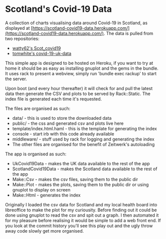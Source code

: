 # Scotland's Covid-19 Data

A collection of charts visualising data around Covid-19 in Scotland, as displayed at [https://scotland-covid19-data.herokuapp.com/](https://scotland-covid19-data.herokuapp.com/). The data is pulled from two repositories:
- [watty62's Scot_covid19](https://github.com/watty62/Scot_covid19)
- [tomwhite's covid-19-uk-data](https://github.com/tomwhite/covid-19-uk-data)

This simple app is designed to be hosted on Heroku, if you want to try at home it should be as easy as
installing gnuplot and the gems in the bundle. It uses rack to present a webview,
simply run 'bundle exec rackup' to start the server.

Upon boot (and every hour thereafter) it will check for and pull the latest data then generate the CSV and
plots to be served by Rack::Static. The index file is generated each time it's requested.

The files are organised as such:
- data/ - this is used to store the downloaded data
- public/ - the css and generated csv and plots live here
- template/index.html.haml - this is the template for generating the index
- console - start irb with this code already available
- middleware/ - stuff used by rack for logging and generating the index
- The other files are organised for the benefit of Zeitwerk's autoloading

The app is organised as such:
- UkCovid19Data - makes the UK data available to the rest of the app
- ScotlandCovid19Data - makes the Scotland data available to the rest of the app
- Make::Csv - makes the csv files, saving them to the public dir
- Make::Plot - makes the plots, saving them to the public dir or using gnuplot to display on screen
- Make::Html - generates the index

Originally I loaded the csv data for Scotland and my local health board into libreoffice to make the plot for
my curiousity. Before finding out it could be done using gnuplot to read the csv and spit out a graph. I then
automated it for my pleasure before realising it would be simple to add a web front end.
If you look at the commit history you'll see this play out and the ugly throw away code slowly get more organised.
